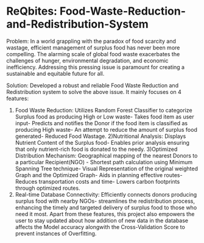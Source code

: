 # ReQbites: Food-Waste-Reduction-and-Redistribution-System

Problem: 
In a world grappling with the paradox of food scarcity and wastage, efficient management of surplus food has never been more compelling. The alarming scale of global food waste exacerbates the challenges of hunger, environmental degradation, and economic inefficiency. Addressing this pressing issue is paramount for creating a sustainable and equitable future for all.

Solution: Developed a robust and reliable Food Waste Reduction and Redistribution system to solve the above issue. It mainly focuses on 4 features: 
1) Food Waste Reduction: Utilizes Random Forest Classifier to categorize Surplus food as producing High or Low waste- Takes food item as user input- Predicts and notifies the Donor if the food item is classified as producing High waste- An attempt to reduce the amount of surplus food generated- Reduced Food Wastage.
2)Nutritional Analysis: Displays Nutrient Content of the Surplus food- Enables prior analysis ensuring that only nutrient-rich food is donated to the needy. 
3)Optimized Distribution Mechanism: Geographical mapping of the nearest Donors to a particular Recipient(NGO) - Shortest path calculation using Minimum Spanning Tree technique- Visual Representation of the original weighted Graph and the Optimized Graph- Aids in planning effective routes-Reduces transportation costs and time- Lowers carbon footprints through optimized routes.
4) Real-time Database Connectivity: Efficiently connects donors producing surplus food with nearby NGOs- streamlines the redistribution process, enhancing the timely and targeted delivery of surplus food to those who need it most.
Apart from these features, this project also empowers the user to stay updated about how addition of new data in the database affects the Model accuracy alongwith the Cross-Validation Score to prevent instances of Overfitting.
